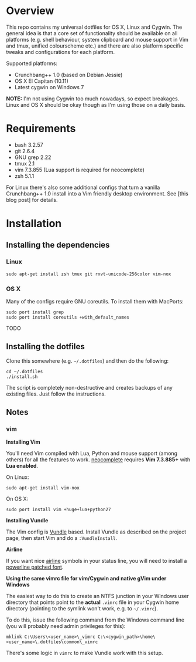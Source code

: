 # Overview

This repo contains my universal dotfiles for OS X, Linux and Cygwin.
The general idea is that a core set of functionality should be available on all
platforms (e.g. shell behaviour, system clipboard and mouse support in Vim and
tmux, unified colourscheme etc.) and there are also platform specific
tweaks and configurations for each platform.

Supported platforms:

* Crunchbang++ 1.0 (based on Debian Jessie)
* OS X El Capitan (10.11)
* Latest cygwin on Windows 7

**NOTE:** I'm not using Cygwin too much nowadays, so expect breakages. Linux
and OS X should be okay though as I'm using those on a daily basis.

# Requirements

- bash 3.2.57
- git 2.6.4
- GNU grep 2.22
- tmux 2.1
- vim 7.3.855 (Lua support is required for neocomplete)
- zsh 5.1.1

For Linux there's also some additional configs that turn a vanilla
Crunchbang++ 1.0 install into a Vim friendly desktop environment. See [this
blog post] for details.

# Installation

## Installing the dependencies

### Linux

```
sudo apt-get install zsh tmux git rxvt-unicode-256color vim-nox
```

### OS X

Many of the configs require GNU coreutils. To install them with MacPorts:

```
sudo port install grep
sudo port install coreutils +with_default_names
```

TODO

## Installing the dotfiles

Clone this somewhere (e.g. `~/.dotfiles`) and then do the following:

```
cd ~/.dotfiles
./install.sh
```

The script is completely non-destructive and creates backups of any existing
files. Just follow the instructions.

## Notes

### vim

**Installing Vim**

You'll need Vim compiled with Lua, Python and mouse support (among others) for
all the features to work.
[neocomplete](https://github.com/Shougo/neocomplete.vim) requires **Vim
7.3.885+** with **Lua enabled**.

On Linux:

```
sudo apt-get install vim-nox
```

On OS X:

```
sudo port install vim +huge+lua+python27
```

**Installing Vundle**

The Vim config is [Vundle](https://github.com/gmarik/Vundle.vim) based.
Install Vundle as described on the project page, then start Vim and do a
`:VundleInstall`.

**Airline**

If you want nice [airline](https://github.com/bling/vim-airline) symbols in
your status line, you will need to install a [powerline patched
font](https://github.com/Lokaltog/powerline-fonts).

**Using the same vimrc file for vim/Cygwin and native gVim under Windows**

The easiest way to do this to create an NTFS junction in your Windows user
directory that points point to the **actual** `.vimrc` file in your Cygwin
home directory (pointing to the symlink won't work, e.g. to `~/.vimrc`).

To do this, issue the following command from the Windows command line (you
will probably need admin privileges for this):

```
mklink C:\Users\<user_name>\_vimrc C:\<cygwin_path>\home\<user_name>\.dotfiles\common\_vimrc
```

There's some logic in `vimrc` to make Vundle work with this setup.

